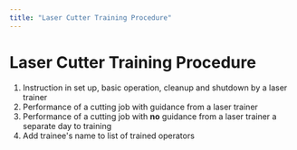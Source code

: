 ```yaml
---
title: "Laser Cutter Training Procedure"
---
```

# Laser Cutter Training Procedure

1.  Instruction in set up, basic operation, cleanup and shutdown by a laser trainer
2.  Performance of a cutting job with guidance from a laser trainer
3.  Performance of a cutting job with **no** guidance from a laser trainer a separate day to training
4.  Add trainee's name to list of trained operators
